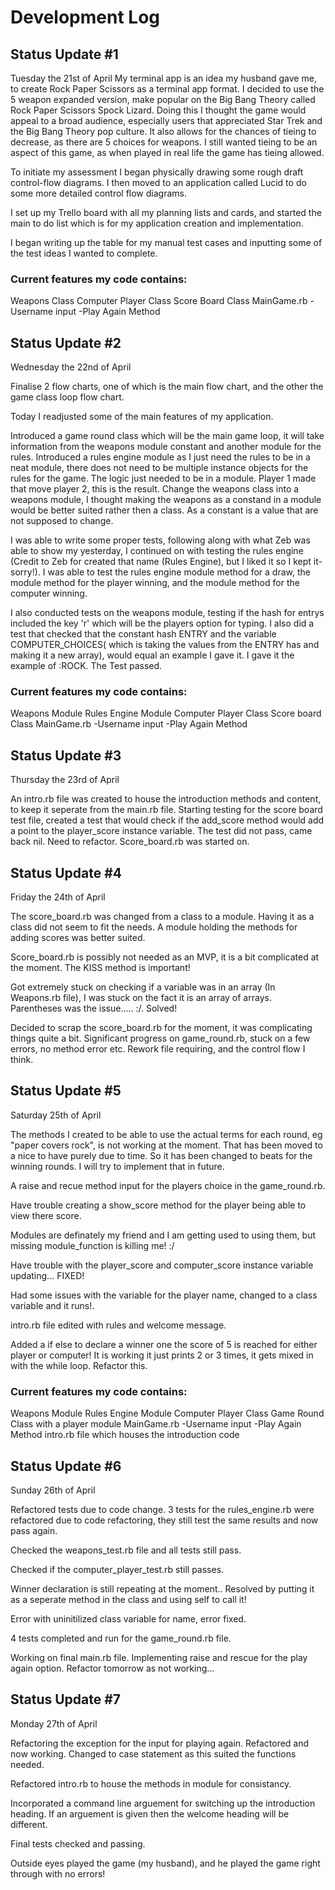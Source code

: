 # Development Log
## Status Update #1
Tuesday the 21st of April
My terminal app is an idea my husband gave me, to create Rock Paper Scissors as a terminal app format. I decided to use the 5 weapon expanded version, make popular on the Big Bang Theory called Rock Paper Scissors Spock Lizard. Doing this I thought the game would appeal to a broad audience, especially users that appreciated Star Trek and the Big Bang Theory pop culture. It also allows for the chances of tieing to decrease, as there are 5 choices for weapons. I still wanted tieing to be an aspect of this game, as when played in real life the game has tieing allowed.

To initiate my assessment I began physically drawing some rough draft control-flow diagrams. I then moved to an application called Lucid to do some more detailed control flow diagrams. 

I set up my Trello board with all my planning lists and cards, and started the main to do list which is for my application creation and implementation.

I began writing up the table for my manual test cases and inputting some of the test ideas I wanted to complete.


### Current features my code contains:
Weapons Class
Computer Player Class
Score Board Class
MainGame.rb
-Username input
-Play Again Method



## Status Update #2
Wednesday the 22nd of April

Finalise 2 flow charts, one of which is the main flow chart, and the other the game class loop flow chart.

Today I readjusted some of the main features of my application. 

Introduced a game round class which will be the main game loop, it will take information from the weapons module constant and another module for the rules.
Introduced a rules engine module as I just need the rules to be in a neat module, there does not need to be multiple instance objects for the rules for the game. The logic just needed to be in a module. Player 1 made that move player 2, this is the result. 
Change the weapons class into a weapons module, I thought making the weapons as a constand in a module would be better suited rather then a class. As a constant is a value that are not supposed to change. 

I was able to write some proper tests, following along with what Zeb was able to show my yesterday, I continued on with testing the rules engine (Credit to Zeb for created that name (Rules Engine), but I liked it so I kept it- sorry!). I was able to test the rules engine module method for a draw, the module method for the player winning, and the module method for the computer winning.

I also conducted tests on the weapons module, testing if the hash for entrys included the key 'r' which will be the players option for typing. I also did a test that checked that the constant hash ENTRY and the variable COMPUTER_CHOICES( which is taking the values from the ENTRY has and making it a new array), would equal an example I gave it. I gave it the example of :ROCK. The Test passed.

### Current features my code contains:
Weapons Module
Rules Engine Module
Computer Player Class
Score board Class
MainGame.rb
-Username input
-Play Again Method




## Status Update #3
Thursday the 23rd of April

An intro.rb file was created to house the introduction methods and content, to keep it seperate from the main.rb file. Starting testing for the score board test file, created a test that would check if the add_score method would add a point to the player_score instance variable. The test did not pass, came back nil. Need to refactor. Score_board.rb was started on.

## Status Update #4
Friday the 24th of April

The score_board.rb was changed from a class to a module. Having it as a class did not seem to fit the needs. A module holding the methods for adding scores was better suited.

Score_board.rb is possibly not needed as an MVP, it is a bit complicated at the moment. The KISS method is important!

Got extremely stuck on checking if a variable was in an array (In Weapons.rb file), I was stuck on the fact it is an array of arrays. Parentheses was the issue..... :/. Solved!

Decided to scrap the score_board.rb for the moment, it was complicating things quite a bit. Significant progress on game_round.rb, stuck on a few errors, no method error etc. Rework file requiring, and the control flow I think.

## Status Update #5
Saturday 25th of April

The methods I created to be able to use the actual terms for each round, eg "paper covers rock", is not working at the moment. That has been moved to a nice to have purely due to time. So it has been changed to beats for the winning rounds. I will try to implement that in future.

A raise and recue method input for the players choice in the game_round.rb.

Have trouble creating a show_score method for the player being able to view there score.

Modules are definately my friend and I am getting used to using them, but missing module_function is killing me! :/

Have trouble with the player_score and computer_score instance variable updating...
FIXED! 

Had some issues with the variable for the player name, changed to a class variable and it runs!.

intro.rb file edited with rules and welcome message.

Added a if else to declare a winner one the score of 5 is reached for either player or computer! It is working it just prints 2 or 3 times, it gets mixed in with the while loop. Refactor this.
### Current features my code contains:
Weapons Module
Rules Engine Module
Computer Player Class
Game Round Class with a player module
MainGame.rb
-Username input
-Play Again Method
intro.rb file which houses the introduction code


## Status Update #6
Sunday 26th of April

Refactored tests due to code change. 3 tests for the rules_engine.rb were refactored due to code refactoring, they still test the same results and now pass again. 

Checked the weapons_test.rb file and all tests still pass.

Checked if the computer_player_test.rb still passes. 

Winner declaration is still repeating at the moment.. Resolved by putting it as a seperate method in the class and using self to call it!

Error with uninitilized class variable for name, error fixed.

4 tests completed and run for the game_round.rb file.

Working on final main.rb file. Implementing raise and rescue for the play again option. Refactor tomorrow as not working...


## Status Update #7
Monday 27th of April

Refactoring the exception for the input for playing again. Refactored and now working. Changed to case statement as this suited the functions needed.

Refactored intro.rb to house the methods in module for consistancy.

Incorporated a command line arguement for switching up the introduction heading. If an arguement is given then the welcome heading will be different.

Final tests checked and passing.

Outside eyes played the game (my husband), and he played the game right through with no errors!